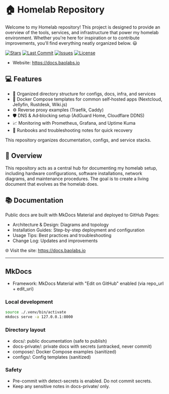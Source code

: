 # 🏠 Homelab Repository

Welcome to my Homelab repository! This project is designed to provide an overview of the tools, services, and infrastructure that power my homelab environment. Whether you're here for inspiration or to contribute improvements, you'll find everything neatly organized below. 😃

[![Stars](https://img.shields.io/github/stars/MrBunbao/homelab?style=for-the-badge)](https://github.com/MrBunbao/homelab/stargazers)
[![Last Commit](https://img.shields.io/github/last-commit/MrBunbao/homelab?style=for-the-badge)](https://github.com/MrBunbao/homelab/commits/main)
[![Issues](https://img.shields.io/github/issues/MrBunbao/homelab?style=for-the-badge)](https://github.com/MrBunbao/homelab/issues)
[![License](https://img.shields.io/github/license/MrBunbao/homelab?style=for-the-badge)](https://github.com/MrBunbao/homelab/blob/main/LICENSE)

- Website: https://docs.baolabs.io

## 💻 Features

- 📂 Organized directory structure for configs, docs, infra, and services
- 🐳 Docker Compose templates for common self‑hosted apps (Nextcloud, Jellyfin, Rustdesk, Wiki.js)
- ⚙️ Reverse proxy examples (Traefik, Caddy)
- 🛡️ DNS & Ad‑blocking setup (AdGuard Home, Cloudflare DDNS)
- 📈 Monitoring with Prometheus, Grafana, and Uptime Kuma
- 📝 Runbooks and troubleshooting notes for quick recovery

This repository organizes documentation, configs, and service stacks.

## 🔭 Overview

This repository acts as a central hub for documenting my homelab setup, including hardware configurations, software installations, network diagrams, and maintenance procedures. The goal is to create a living document that evolves as the homelab does.

## 📚 Documentation

Public docs are built with MkDocs Material and deployed to GitHub Pages:

- Architecture & Design: Diagrams and topology
- Installation Guides: Step-by-step deployment and configuration
- Usage Tips: Best practices and troubleshooting
- Change Log: Updates and improvements

🌐 Visit the site: https://docs.baolabs.io

---

## MkDocs

- Framework: MkDocs Material with "Edit on GitHub" enabled (via repo_url + edit_uri)

### Local development

```bash
source ./.venv/bin/activate
mkdocs serve -a 127.0.0.1:8000
```

### Directory layout

- docs/: public documentation (safe to publish)
- docs-private/: private docs with secrets (untracked, never commit)
- compose/: Docker Compose examples (sanitized)
- configs/: Config templates (sanitized)

### Safety

- Pre-commit with detect-secrets is enabled. Do not commit secrets.
- Keep any sensitive notes in docs-private/ only.
